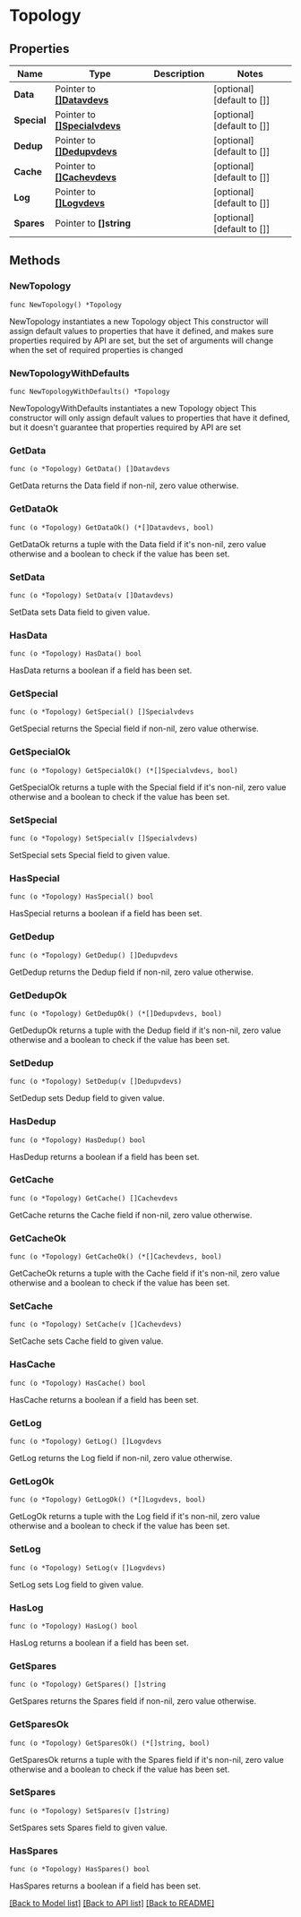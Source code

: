 # Topology

## Properties

Name | Type | Description | Notes
------------ | ------------- | ------------- | -------------
**Data** | Pointer to [**[]Datavdevs**](Datavdevs.md) |  | [optional] [default to []]
**Special** | Pointer to [**[]Specialvdevs**](Specialvdevs.md) |  | [optional] [default to []]
**Dedup** | Pointer to [**[]Dedupvdevs**](Dedupvdevs.md) |  | [optional] [default to []]
**Cache** | Pointer to [**[]Cachevdevs**](Cachevdevs.md) |  | [optional] [default to []]
**Log** | Pointer to [**[]Logvdevs**](Logvdevs.md) |  | [optional] [default to []]
**Spares** | Pointer to **[]string** |  | [optional] [default to []]

## Methods

### NewTopology

`func NewTopology() *Topology`

NewTopology instantiates a new Topology object
This constructor will assign default values to properties that have it defined,
and makes sure properties required by API are set, but the set of arguments
will change when the set of required properties is changed

### NewTopologyWithDefaults

`func NewTopologyWithDefaults() *Topology`

NewTopologyWithDefaults instantiates a new Topology object
This constructor will only assign default values to properties that have it defined,
but it doesn't guarantee that properties required by API are set

### GetData

`func (o *Topology) GetData() []Datavdevs`

GetData returns the Data field if non-nil, zero value otherwise.

### GetDataOk

`func (o *Topology) GetDataOk() (*[]Datavdevs, bool)`

GetDataOk returns a tuple with the Data field if it's non-nil, zero value otherwise
and a boolean to check if the value has been set.

### SetData

`func (o *Topology) SetData(v []Datavdevs)`

SetData sets Data field to given value.

### HasData

`func (o *Topology) HasData() bool`

HasData returns a boolean if a field has been set.

### GetSpecial

`func (o *Topology) GetSpecial() []Specialvdevs`

GetSpecial returns the Special field if non-nil, zero value otherwise.

### GetSpecialOk

`func (o *Topology) GetSpecialOk() (*[]Specialvdevs, bool)`

GetSpecialOk returns a tuple with the Special field if it's non-nil, zero value otherwise
and a boolean to check if the value has been set.

### SetSpecial

`func (o *Topology) SetSpecial(v []Specialvdevs)`

SetSpecial sets Special field to given value.

### HasSpecial

`func (o *Topology) HasSpecial() bool`

HasSpecial returns a boolean if a field has been set.

### GetDedup

`func (o *Topology) GetDedup() []Dedupvdevs`

GetDedup returns the Dedup field if non-nil, zero value otherwise.

### GetDedupOk

`func (o *Topology) GetDedupOk() (*[]Dedupvdevs, bool)`

GetDedupOk returns a tuple with the Dedup field if it's non-nil, zero value otherwise
and a boolean to check if the value has been set.

### SetDedup

`func (o *Topology) SetDedup(v []Dedupvdevs)`

SetDedup sets Dedup field to given value.

### HasDedup

`func (o *Topology) HasDedup() bool`

HasDedup returns a boolean if a field has been set.

### GetCache

`func (o *Topology) GetCache() []Cachevdevs`

GetCache returns the Cache field if non-nil, zero value otherwise.

### GetCacheOk

`func (o *Topology) GetCacheOk() (*[]Cachevdevs, bool)`

GetCacheOk returns a tuple with the Cache field if it's non-nil, zero value otherwise
and a boolean to check if the value has been set.

### SetCache

`func (o *Topology) SetCache(v []Cachevdevs)`

SetCache sets Cache field to given value.

### HasCache

`func (o *Topology) HasCache() bool`

HasCache returns a boolean if a field has been set.

### GetLog

`func (o *Topology) GetLog() []Logvdevs`

GetLog returns the Log field if non-nil, zero value otherwise.

### GetLogOk

`func (o *Topology) GetLogOk() (*[]Logvdevs, bool)`

GetLogOk returns a tuple with the Log field if it's non-nil, zero value otherwise
and a boolean to check if the value has been set.

### SetLog

`func (o *Topology) SetLog(v []Logvdevs)`

SetLog sets Log field to given value.

### HasLog

`func (o *Topology) HasLog() bool`

HasLog returns a boolean if a field has been set.

### GetSpares

`func (o *Topology) GetSpares() []string`

GetSpares returns the Spares field if non-nil, zero value otherwise.

### GetSparesOk

`func (o *Topology) GetSparesOk() (*[]string, bool)`

GetSparesOk returns a tuple with the Spares field if it's non-nil, zero value otherwise
and a boolean to check if the value has been set.

### SetSpares

`func (o *Topology) SetSpares(v []string)`

SetSpares sets Spares field to given value.

### HasSpares

`func (o *Topology) HasSpares() bool`

HasSpares returns a boolean if a field has been set.


[[Back to Model list]](../README.md#documentation-for-models) [[Back to API list]](../README.md#documentation-for-api-endpoints) [[Back to README]](../README.md)


